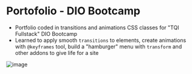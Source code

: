 # Portofolio - DIO Bootcamp
* Portfolio coded in transitions and animations CSS classes for "TQI Fullstack" DIO Bootcamp
* Learned to apply smooth `transitions` to elements, create animations with `@keyframes` tool, build a "hamburger" menu with `transform` and other addons to give life for a site


![image](https://user-images.githubusercontent.com/85136766/171553808-9dbc6956-1c83-4111-9ace-e7e0e4433e48.png)
